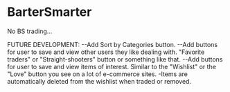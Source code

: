 # BarterSmarter

No BS trading...

FUTURE DEVELOPMENT:
--Add Sort by Categories button.
--Add buttons for user to save and view other users they like dealing with. "Favorite traders" or "Straight-shooters" button or something like that.
--Add buttons for user to save and view items of interest. Similar to the "Wishlist" or the "Love" button you see on a lot of e-commerce sites.
-Items are automatically deleted from the wishlist when traded or removed.
